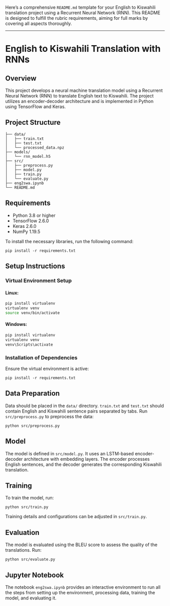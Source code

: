 Here’s a comprehensive `README.md` template for your English to Kiswahili translation project using a Recurrent Neural Network (RNN). This README is designed to fulfill the rubric requirements, aiming for full marks by covering all aspects thoroughly.

---

# English to Kiswahili Translation with RNNs

## Overview
This project develops a neural machine translation model using a Recurrent Neural Network (RNN) to translate English text to Kiswahili. The project utilizes an encoder-decoder architecture and is implemented in Python using TensorFlow and Keras.

## Project Structure
```
├── data/
│   ├── train.txt
│   ├── test.txt
│   └── processed_data.npz
├── models/
│   └── rnn_model.h5
├── src/
│   ├── preprocess.py
│   ├── model.py
│   ├── train.py
│   └── evaluate.py
├── eng2swa.ipynb
└── README.md
```

## Requirements
- Python 3.8 or higher
- TensorFlow 2.6.0
- Keras 2.6.0
- NumPy 1.19.5

To install the necessary libraries, run the following command:
```
pip install -r requirements.txt
```

## Setup Instructions

### Virtual Environment Setup
#### Linux:
```bash
pip install virtualenv
virtualenv venv
source venv/bin/activate
```
#### Windows:
```bash
pip install virtualenv
virtualenv venv
venv\Scripts\activate
```

### Installation of Dependencies
Ensure the virtual environment is active:
```
pip install -r requirements.txt
```

## Data Preparation
Data should be placed in the `data/` directory. `train.txt` and `test.txt` should contain English and Kiswahili sentence pairs separated by tabs. Run `src/preprocess.py` to preprocess the data:
```
python src/preprocess.py
```

## Model
The model is defined in `src/model.py`. It uses an LSTM-based encoder-decoder architecture with embedding layers. The encoder processes English sentences, and the decoder generates the corresponding Kiswahili translation.

## Training
To train the model, run:
```
python src/train.py
```
Training details and configurations can be adjusted in `src/train.py`.

## Evaluation
The model is evaluated using the BLEU score to assess the quality of the translations. Run:
```
python src/evaluate.py
```

## Jupyter Notebook
The notebook `eng2swa.ipynb` provides an interactive environment to run all the steps from setting up the environment, processing data, training the model, and evaluating it.
